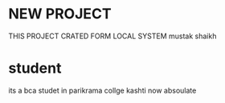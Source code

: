 # NEW PROJECT

THIS PROJECT CRATED FORM LOCAL SYSTEM
mustak shaikh

# student 

its a bca studet in parikrama collge kashti
now absoulate